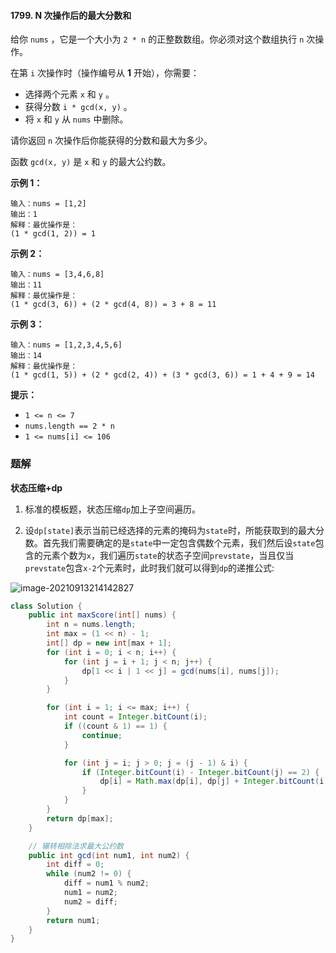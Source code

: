 #### 1799. N 次操作后的最大分数和

给你 `nums` ，它是一个大小为 `2 * n` 的正整数数组。你必须对这个数组执行 `n` 次操作。

在第 `i` 次操作时（操作编号从 **1** 开始），你需要：

* 选择两个元素 `x` 和 `y` 。
* 获得分数 `i * gcd(x, y)` 。
* 将 `x` 和 `y` 从 `nums` 中删除。

请你返回 `n` 次操作后你能获得的分数和最大为多少。

函数 `gcd(x, y)` 是 `x` 和 `y` 的最大公约数。

**示例 1：**

```shell
输入：nums = [1,2]
输出：1
解释：最优操作是：
(1 * gcd(1, 2)) = 1
```

**示例 2：**

```shell
输入：nums = [3,4,6,8]
输出：11
解释：最优操作是：
(1 * gcd(3, 6)) + (2 * gcd(4, 8)) = 3 + 8 = 11
```

**示例 3：**

```shell
输入：nums = [1,2,3,4,5,6]
输出：14
解释：最优操作是：
(1 * gcd(1, 5)) + (2 * gcd(2, 4)) + (3 * gcd(3, 6)) = 1 + 4 + 9 = 14
```

**提示：**

- `1 <= n <= 7`
- `nums.length == 2 * n`
- `1 <= nums[i] <= 106`

### 题解

**状态压缩+dp**

1. 标准的模板题，状态压缩`dp`加上子空间遍历。

2. 设`dp[state]`表示当前已经选择的元素的掩码为`state`时，所能获取到的最大分数。首先我们需要确定的是`state`中一定包含偶数个元素，我们然后设`state`包含的元素个数为`x`，我们遍历`state`的状态子空间`prevstate`，当且仅当`prevstate`包含`x-2`个元素时，此时我们就可以得到`dp`的递推公式:


![image-20210913214142827](http://gitlab.wsh-study.com/xp-study/LeeteCode/blob/master/状态压缩/images/N次操作后的最大分数和/1.jpg)

```java
class Solution {
    public int maxScore(int[] nums) {
        int n = nums.length;
        int max = (1 << n) - 1;
        int[] dp = new int[max + 1];
        for (int i = 0; i < n; i++) {
            for (int j = i + 1; j < n; j++) {
                dp[1 << i | 1 << j] = gcd(nums[i], nums[j]);
            }
        }

        for (int i = 1; i <= max; i++) {
            int count = Integer.bitCount(i);
            if ((count & 1) == 1) {
                continue;
            }

            for (int j = i; j > 0; j = (j - 1) & i) {
                if (Integer.bitCount(i) - Integer.bitCount(j) == 2) {
                    dp[i] = Math.max(dp[i], dp[j] + Integer.bitCount(i) / 2 * dp[i ^ j]);
                }
            }
        }
        return dp[max];
    }

    // 辗转相除法求最大公约数
    public int gcd(int num1, int num2) {
        int diff = 0;
        while (num2 != 0) {
            diff = num1 % num2;
            num1 = num2;
            num2 = diff;
        }
        return num1;
    }
}
```

